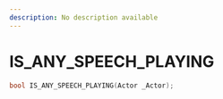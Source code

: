 ```yaml
---
description: No description available 
---
```


# IS_ANY_SPEECH_PLAYING

```cpp
bool IS_ANY_SPEECH_PLAYING(Actor _Actor);
```
